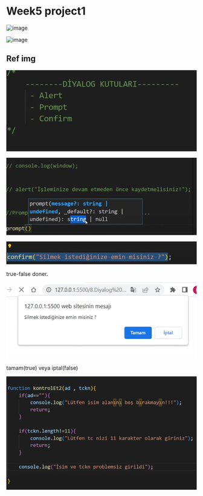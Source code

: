 # Week5 project1

![image](https://github.com/user-attachments/assets/87e78c5e-ae1c-4d80-8c79-afe49b476658)

![image](https://github.com/user-attachments/assets/144741cc-8e1f-40c1-b5ea-710f32571276)


## Ref img

![diolag](image.png)

![promp](image-1.png)

![comfirm](image-2.png)

true-false doner.

![confırm2](image-3.png)

tamam(true) veya iptal(false)

![isimgirmeV2](image-4.png)

